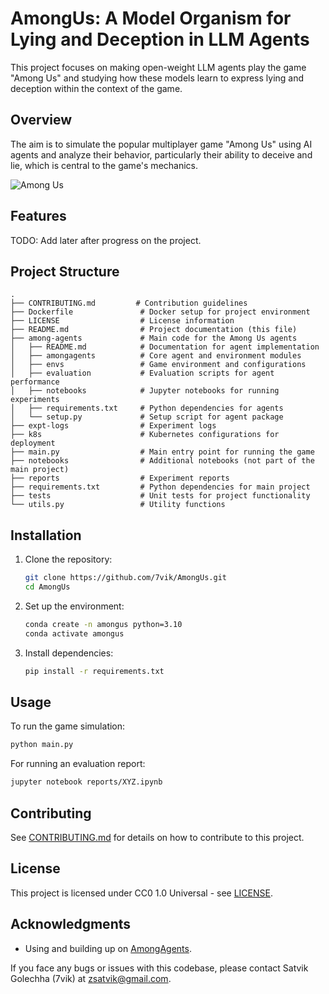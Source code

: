 # AmongUs: A Model Organism for Lying and Deception in LLM Agents

This project focuses on making open-weight LLM agents play the game "Among Us" and studying how these models learn to express lying and deception within the context of the game.

## Overview

The aim is to simulate the popular multiplayer game "Among Us" using AI agents and analyze their behavior, particularly their ability to deceive and lie, which is central to the game's mechanics.

![Among Us](https://static.wikia.nocookie.net/among-us-wiki/images/f/f5/Among_Us_space_key_art_redesign.png)

## Features

TODO: Add later after progress on the project.

## Project Structure

```plaintext
.
├── CONTRIBUTING.md         # Contribution guidelines
├── Dockerfile               # Docker setup for project environment
├── LICENSE                  # License information
├── README.md                # Project documentation (this file)
├── among-agents             # Main code for the Among Us agents
│   ├── README.md            # Documentation for agent implementation
│   ├── amongagents          # Core agent and environment modules
│   ├── envs                 # Game environment and configurations
│   ├── evaluation           # Evaluation scripts for agent performance
│   ├── notebooks            # Jupyter notebooks for running experiments
│   ├── requirements.txt     # Python dependencies for agents
│   └── setup.py             # Setup script for agent package
├── expt-logs                # Experiment logs
├── k8s                      # Kubernetes configurations for deployment
├── main.py                  # Main entry point for running the game
├── notebooks                # Additional notebooks (not part of the main project)
├── reports                  # Experiment reports
├── requirements.txt         # Python dependencies for main project
├── tests                    # Unit tests for project functionality
└── utils.py                 # Utility functions
```

## Installation

1. Clone the repository:
   ```bash
   git clone https://github.com/7vik/AmongUs.git
   cd AmongUs
   ```

2. Set up the environment:
   ```bash
   conda create -n amongus python=3.10
   conda activate amongus
   ```

3. Install dependencies:
   ```bash
   pip install -r requirements.txt
   ```

## Usage

To run the game simulation:

```bash
python main.py
```

For running an evaluation report:

```bash
jupyter notebook reports/XYZ.ipynb
```

## Contributing

See [CONTRIBUTING.md](CONTRIBUTING.md) for details on how to contribute to this project.

## License

This project is licensed under CC0 1.0 Universal - see [LICENSE](LICENSE).

## Acknowledgments

- Using and building up on [AmongAgents](https://github.com/cyzus/among-agents).

If you face any bugs or issues with this codebase, please contact Satvik Golechha (7vik) at zsatvik@gmail.com.

